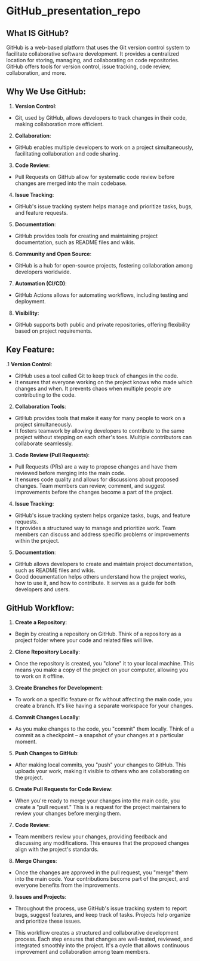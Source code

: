 # GitHub_presentation_repo
## What IS GitHub?
GitHub is a web-based platform that uses the Git version control system to facilitate collaborative software development. It provides a centralized location for storing, managing, and collaborating on code repositories. GitHub offers tools for version control, issue tracking, code review, collaboration, and more.

## Why We Use GitHub:
1. **Version Control**:
 - Git, used by GitHub, allows developers to track changes in their code, making collaboration more efficient.
2. **Collaboration**:
- GitHub enables multiple developers to work on a project simultaneously, facilitating collaboration and code sharing.
3. **Code Review**:
  - Pull Requests on GitHub allow for systematic code review before changes are merged into the main codebase.
4. **Issue Tracking**:
  - GitHub's issue tracking system helps manage and prioritize tasks, bugs, and feature requests.
5. **Documentation**:
  - GitHub provides tools for creating and maintaining project documentation, such as README files and wikis.
6. **Community and Open Source**:
  - GitHub is a hub for open-source projects, fostering collaboration among developers worldwide.
7. **Automation (CI/CD)**:
  - GitHub Actions allows for automating workflows, including testing and deployment.
8. **Visibility**:
-  GitHub supports both public and private repositories, offering flexibility based on project requirements.
## Key Feature:
  .1 **Version Control**:
   -  GitHub uses a tool called Git to keep track of changes in the code.
   -  It ensures that everyone working on the project knows who made which changes and when. It prevents chaos when multiple people are 
       contributing to the code.

  2. **Collaboration Tools**:
   -  GitHub provides tools that make it easy for many people to work on a project simultaneously.
   -  It fosters teamwork by allowing developers to contribute to the same project without stepping on each other's toes. Multiple contributors can 
      collaborate seamlessly.

 3. **Code Review (Pull Requests)**:
   -  Pull Requests (PRs) are a way to propose changes and have them reviewed before merging into the main code.
   -  It ensures code quality and allows for discussions about proposed changes. Team members can review, comment, and suggest improvements before 
      the changes become a part of the project.
 4. **Issue Tracking**:
   -  GitHub's issue tracking system helps organize tasks, bugs, and feature requests.
   -  It provides a structured way to manage and prioritize work. Team members can discuss and address specific problems or improvements within the 
      project.
 5. **Documentation**:
   -  GitHub allows developers to create and maintain project documentation, such as README files and wikis.
   -  Good documentation helps others understand how the project works, how to use it, and how to contribute. It serves as a guide for both 
      developers and users.
## GitHub Workflow:
 1. **Create a Repository**:
   - Begin by creating a repository on GitHub. Think of a repository as a project folder where your code and related files will live.

 2. **Clone Repository Locally**:
   - Once the repository is created, you "clone" it to your local machine. This means you make a copy of the project on your computer, allowing you 
     to work on it offline.

 3. **Create Branches for Development**:
   - To work on a specific feature or fix without affecting the main code, you create a branch. It's like having a separate workspace for your 
     changes.

 4. **Commit Changes Locally**:
   - As you make changes to the code, you "commit" them locally. Think of a commit as a checkpoint – a snapshot of your changes at a particular 
     moment.

 5. **Push Changes to GitHub**:
   - After making local commits, you "push" your changes to GitHub. This uploads your work, making it visible to others who are collaborating on 
     the project.
 6. **Create Pull Requests for Code Review**:
   - When you're ready to merge your changes into the main code, you create a "pull request." This is a request for the project maintainers to 
     review your changes before merging them.

 7. **Code Review**:
   - Team members review your changes, providing feedback and discussing any modifications. This ensures that the proposed changes align with the 
     project's standards.

 8. **Merge Changes**:
   - Once the changes are approved in the pull request, you "merge" them into the main code. Your contributions become part of the project, and 
     everyone benefits from the improvements.
 9. **Issues and Projects**:
- Throughout the process, use GitHub's issue tracking system to report bugs, suggest features, and keep track of tasks. Projects help organize 
   and prioritize these issues.

- This workflow creates a structured and collaborative development process. Each step ensures that changes are well-tested, reviewed, and 
  integrated smoothly into the project. It's a cycle that allows continuous improvement and collaboration among team members.
